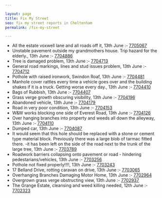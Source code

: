 ```yaml
---

layout: page
title: Fix My Street
seo: fix my street reports in Cheltenham
permalink: /fix-my-street

---
```


<!-- fix_marker starts -->

- All the estate voxwell lane and all roads off it, 13th June :- [7705067](https://www.fixmystreet.com/report/7705067)
- Unstable pavement outside my grandmothers house. Trip hazard for the elderly., 13th June :- [7704886](https://www.fixmystreet.com/report/7704886)
- Tree is damaged problem, 13th June :- [7704713](https://www.fixmystreet.com/report/7704713)
- General road markings, lines and stud issues problem, 13th June :- [7704712](https://www.fixmystreet.com/report/7704712)
- Pothole with raised ironwork, Swindon Roaf, 13th June :- [7704481](https://www.fixmystreet.com/report/7704481)
- Manhole cover rattles every time a vehicle goes over and the building shakes if it is a truck. Getting worse every day., 13th June :- [7704410](https://www.fixmystreet.com/report/7704410)
- Bags of Rubbish, 13th June :- [7704407](https://www.fixmystreet.com/report/7704407)
- Grass verge growth obscuring visibility, 13th June :- [7704196](https://www.fixmystreet.com/report/7704196)
- Abandoned vehicle, 13th June :- [7704179](https://www.fixmystreet.com/report/7704179)
- Road in very poor condition, 13th June :- [7704153](https://www.fixmystreet.com/report/7704153)
- W&W works blocking one side of Everest Road, 13th June :- [7704126](https://www.fixmystreet.com/report/7704126)
- Over hanging branches into property and weeds all down the alleyway, 13th June :- [7704110](https://www.fixmystreet.com/report/7704110)
- Dumped car, 13th June :- [7704087](https://www.fixmystreet.com/report/7704087)
- It would seem that this hole should be replaced with a stone or cement type material block. Previously there was a large blob of tarmac fitted there. -it has been left on the side of the road next to the trunk of the large tree, 13th June :- [7703789](https://www.fixmystreet.com/report/7703789)
- Roadwork barriers collapsing onto pavement or road - hindering pedestarians/vehicles, 13th June :- [7703256](https://www.fixmystreet.com/report/7703256)
- Pothole not fixed properly!!!!, 13th June :- [7703243](https://www.fixmystreet.com/report/7703243)
- 17 Belland Drive, rotting caravan on drive, 13th June :- [7703065](https://www.fixmystreet.com/report/7703065)
- Overhanging Branches Damaging Motor Home, 13th June :- [7702964](https://www.fixmystreet.com/report/7702964)
- Overgrown grass verge obstructing view, 13th June :- [7702937](https://www.fixmystreet.com/report/7702937)
- The Grange Estate, cleansing and weed killing needed, 12th June :- [7702323](https://www.fixmystreet.com/report/7702323)

<!-- fix_marker ends -->